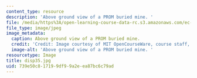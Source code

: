```yaml
---
content_type: resource
description: 'Above ground view of a PROM buried mine. '
file: /media/https%3A/open-learning-course-data-rc.s3.amazonaws.com/ec-s06-design-for-demining-spring-2007/739e50c817199df99a2eea87bc6c79ad_disp35.jpg
file_type: image/jpeg
image_metadata:
  caption: Above ground view of a PROM buried mine.
  credit: 'Credit: Image courtesy of MIT OpenCourseWare, course staff, and students.'
  image-alt: 'Above ground view of a PROM buried mine. '
resourcetype: Image
title: disp35.jpg
uid: 739e50c8-1719-9df9-9a2e-ea87bc6c79ad
---
```

